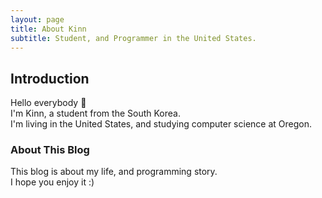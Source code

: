 ```yaml
---
layout: page
title: About Kinn
subtitle: Student, and Programmer in the United States.
---
```


## Introduction

Hello everybody 👋  
I'm Kinn, a student from the South Korea.  
I'm living in the United States, and studying computer science at Oregon.

### About This Blog

This blog is about my life, and programming story.  
I hope you enjoy it :)
